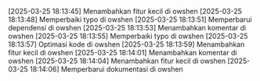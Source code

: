[2025-03-25 18:13:45] Menambahkan fitur kecil di owshen
[2025-03-25 18:13:48] Memperbaiki typo di owshen
[2025-03-25 18:13:51] Memperbarui dependensi di owshen
[2025-03-25 18:13:53] Menambahkan komentar di owshen
[2025-03-25 18:13:55] Memperbaiki typo di owshen
[2025-03-25 18:13:57] Optimasi kode di owshen
[2025-03-25 18:13:59] Menambahkan fitur kecil di owshen
[2025-03-25 18:14:01] Menambahkan komentar di owshen
[2025-03-25 18:14:04] Menambahkan fitur kecil di owshen
[2025-03-25 18:14:06] Memperbarui dokumentasi di owshen
